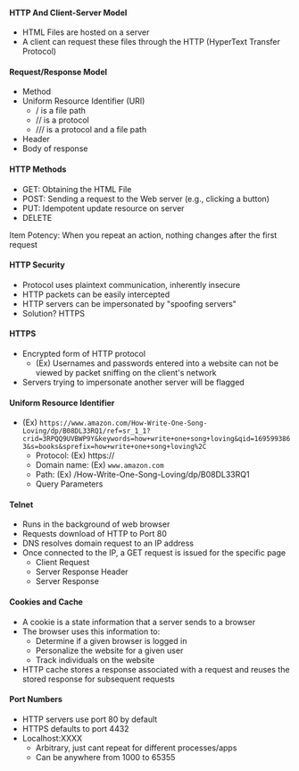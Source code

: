 #### HTTP And Client-Server Model

- HTML Files are hosted on a server
- A client can request these files through the HTTP (HyperText Transfer Protocol)

#### Request/Response Model
- Method
- Uniform Resource Identifier (URI)
  - / is a file path
  - // is a protocol
  - /// is a protocol and a file path
- Header
- Body of response

#### HTTP Methods
- GET: Obtaining the HTML File
- POST: Sending a request to the Web server (e.g., clicking a button)
- PUT: Idempotent update resource on server
- DELETE

Item Potency: When you repeat an action, nothing changes after the first request

#### HTTP Security
- Protocol uses plaintext communication, inherently insecure
- HTTP packets can be easily intercepted
- HTTP servers can be impersonated by "spoofing servers"
- Solution? HTTPS

#### HTTPS
- Encrypted form of HTTP protocol
  - (Ex) Usernames and passwords entered into a website can not be viewed by packet sniffing on the client's network
- Servers trying to impersonate another server will be flagged

#### Uniform Resource Identifier
- (Ex)  `https://www.amazon.com/How-Write-One-Song-Loving/dp/B08DL33RQ1/ref=sr_1_1?crid=3RPQQ9UVBWP9Y&keywords=how+write+one+song+loving&qid=1695993863&s=books&sprefix=how+write+one+song+loving%2C`
  - Protocol: (Ex) https://
  - Domain name: (Ex) `www.amazon.com`
  - Path: (Ex) /How-Write-One-Song-Loving/dp/B08DL33RQ1
  - Query Parameters

#### Telnet
- Runs in the background of web browser
- Requests download of HTTP to Port 80
- DNS resolves domain request to an IP address
- Once connected to the IP, a GET request is issued for the specific page
  - Client Request
  - Server Response Header
  - Server Response

#### Cookies and Cache
- A cookie is a state information that a server sends to a browser
- The browser uses this information to:
  - Determine if a given browser is logged in
  - Personalize the website for a given user
  - Track individuals on the website
- HTTP cache stores a response associated with a request and reuses the stored response for subsequent requests

#### Port Numbers
- HTTP servers use port 80 by default
- HTTPS defaults to port 4432
- Localhost:XXXX
  - Arbitrary, just cant repeat for different processes/apps
  - Can be anywhere from 1000 to 65355